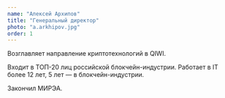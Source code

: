```yaml
---
name: "Алексей Архипов"
title: "Генеральный директор"
photo: "a.arkhipov.jpg"
order: 1
---
```


Возглавляет направление криптотехнологий в QIWI.

Входит в ТОП-20 лиц российской блокчейн-индустрии. Работает в IT более 12 лет, 5 лет — в блокчейн-индустрии.

Закончил МИРЭА.